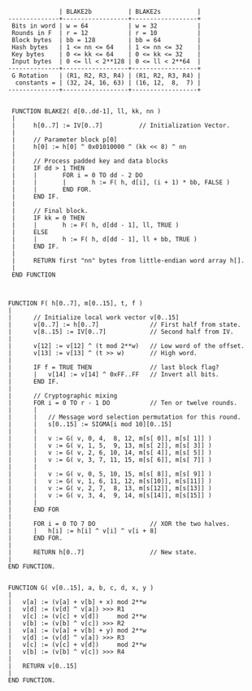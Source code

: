 
                     | BLAKE2b          | BLAKE2s          |
       --------------+------------------+------------------+
        Bits in word | w = 64           | w = 32           |
        Rounds in F  | r = 12           | r = 10           |
        Block bytes  | bb = 128         | bb = 64          |
        Hash bytes   | 1 <= nn <= 64    | 1 <= nn <= 32    |
        Key bytes    | 0 <= kk <= 64    | 0 <= kk <= 32    |
        Input bytes  | 0 <= ll < 2**128 | 0 <= ll < 2**64  |
       --------------+------------------+------------------+
        G Rotation   | (R1, R2, R3, R4) | (R1, R2, R3, R4) |
         constants = | (32, 24, 16, 63) | (16, 12,  8,  7) |
       --------------+------------------+------------------+        


        FUNCTION BLAKE2( d[0..dd-1], ll, kk, nn )
        |
        |     h[0..7] := IV[0..7]          // Initialization Vector.
        |
        |     // Parameter block p[0]
        |     h[0] := h[0] ^ 0x01010000 ^ (kk << 8) ^ nn
        |
        |     // Process padded key and data blocks
        |     IF dd > 1 THEN
        |     |       FOR i = 0 TO dd - 2 DO
        |     |       |       h := F( h, d[i], (i + 1) * bb, FALSE )
        |     |       END FOR.
        |     END IF.
        |
        |     // Final block.
        |     IF kk = 0 THEN
        |     |       h := F( h, d[dd - 1], ll, TRUE )
        |     ELSE
        |     |       h := F( h, d[dd - 1], ll + bb, TRUE )
        |     END IF.
        |
        |     RETURN first "nn" bytes from little-endian word array h[].
        |
        END FUNCTION



       FUNCTION F( h[0..7], m[0..15], t, f )
       |
       |      // Initialize local work vector v[0..15]
       |      v[0..7] := h[0..7]              // First half from state.
       |      v[8..15] := IV[0..7]            // Second half from IV.
       |
       |      v[12] := v[12] ^ (t mod 2**w)   // Low word of the offset.
       |      v[13] := v[13] ^ (t >> w)       // High word.
       |
       |      IF f = TRUE THEN                // last block flag?
       |      |   v[14] := v[14] ^ 0xFF..FF   // Invert all bits.
       |      END IF.
       |
       |      // Cryptographic mixing
       |      FOR i = 0 TO r - 1 DO           // Ten or twelve rounds.
       |      |
       |      |   // Message word selection permutation for this round.
       |      |   s[0..15] := SIGMA[i mod 10][0..15]
       |      |
       |      |   v := G( v, 0, 4,  8, 12, m[s[ 0]], m[s[ 1]] )
       |      |   v := G( v, 1, 5,  9, 13, m[s[ 2]], m[s[ 3]] )
       |      |   v := G( v, 2, 6, 10, 14, m[s[ 4]], m[s[ 5]] )
       |      |   v := G( v, 3, 7, 11, 15, m[s[ 6]], m[s[ 7]] )
       |      |
       |      |   v := G( v, 0, 5, 10, 15, m[s[ 8]], m[s[ 9]] )
       |      |   v := G( v, 1, 6, 11, 12, m[s[10]], m[s[11]] )
       |      |   v := G( v, 2, 7,  8, 13, m[s[12]], m[s[13]] )
       |      |   v := G( v, 3, 4,  9, 14, m[s[14]], m[s[15]] )
       |      |
       |      END FOR
       |
       |      FOR i = 0 TO 7 DO               // XOR the two halves.
       |      |   h[i] := h[i] ^ v[i] ^ v[i + 8]
       |      END FOR.
       |
       |      RETURN h[0..7]                  // New state.
       |
       END FUNCTION.


       FUNCTION G( v[0..15], a, b, c, d, x, y )
       |
       |   v[a] := (v[a] + v[b] + x) mod 2**w
       |   v[d] := (v[d] ^ v[a]) >>> R1
       |   v[c] := (v[c] + v[d])     mod 2**w
       |   v[b] := (v[b] ^ v[c]) >>> R2
       |   v[a] := (v[a] + v[b] + y) mod 2**w
       |   v[d] := (v[d] ^ v[a]) >>> R3
       |   v[c] := (v[c] + v[d])     mod 2**w
       |   v[b] := (v[b] ^ v[c]) >>> R4
       |
       |   RETURN v[0..15]
       |
       END FUNCTION.
